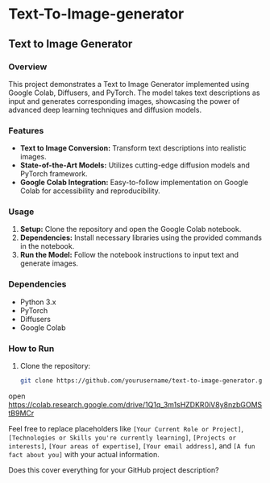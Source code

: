 # Text-To-Image-generator

## Text to Image Generator

### Overview
This project demonstrates a Text to Image Generator implemented using Google Colab, Diffusers, and PyTorch. The model takes text descriptions as input and generates corresponding images, showcasing the power of advanced deep learning techniques and diffusion models.

### Features
- **Text to Image Conversion:** Transform text descriptions into realistic images.
- **State-of-the-Art Models:** Utilizes cutting-edge diffusion models and PyTorch framework.
- **Google Colab Integration:** Easy-to-follow implementation on Google Colab for accessibility and reproducibility.

### Usage
1. **Setup:** Clone the repository and open the Google Colab notebook.
2. **Dependencies:** Install necessary libraries using the provided commands in the notebook.
3. **Run the Model:** Follow the notebook instructions to input text and generate images.

### Dependencies
- Python 3.x
- PyTorch
- Diffusers
- Google Colab

### How to Run
1. Clone the repository:
   ```sh
   git clone https://github.com/yourusername/text-to-image-generator.git

open https://colab.research.google.com/drive/1Q1q_3m1sHZDKR0iV8y8nzbGOMStB9MCr


Feel free to replace placeholders like `[Your Current Role or Project]`, `[Technologies or Skills you're currently learning]`, `[Projects or interests]`, `[Your areas of expertise]`, `[Your email address]`, and `[A fun fact about you]` with your actual information.

Does this cover everything for your GitHub project description?



